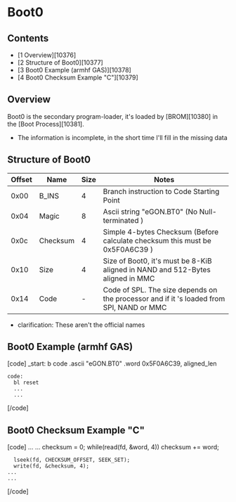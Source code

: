 # Boot0
## Contents
  * [1 Overview][10376]
  * [2 Structure of Boot0][10377]
  * [3 Boot0 Example (armhf GAS)][10378]
  * [4 Boot0 Checksum Example "C"][10379]

## Overview
Boot0 is the secondary program-loader, it's loaded by [BROM][10380] in the [Boot Process][10381]. 
  * The information is incomplete, in the short time I'll fill in the missing data

## Structure of Boot0
Offset  | Name  | Size  | Notes   
---|---|---|---  
0x00 | B_INS | 4 | Branch instruction to Code Starting Point   
0x04 | Magic | 8 | Ascii string "eGON.BT0" (No Null-terminated )   
0x0c | Checksum | 4 | Simple 4-bytes Checksum (Before calculate checksum this must be 0x5F0A6C39 )   
0x10 | Size | 4 | Size of Boot0, it's must be 8-KiB aligned in NAND and 512-Bytes aligned in MMC   
0x14 | Code | - | Code of SPL. The size depends on the processor and if it 's loaded from SPI, NAND or MMC   
  * clarification: These aren't the official names

## Boot0 Example (armhf GAS)
[code] 
    _start:
      b code
      .ascii "eGON.BT0"
      .word 0x5F0A6C39, aligned_len
    
    code:
      bl reset
      ...
      ...
    
[/code]
## Boot0 Checksum Example "C"
[code] 
    ...
    ...
      checksum = 0;
      while(read(fd, &word, 4))
        checksum += word;
    
      lseek(fd, CHECKSUM_OFFSET, SEEK_SET);
      write(fd, &checksum, 4);
    ...
    ...
    
[/code]
